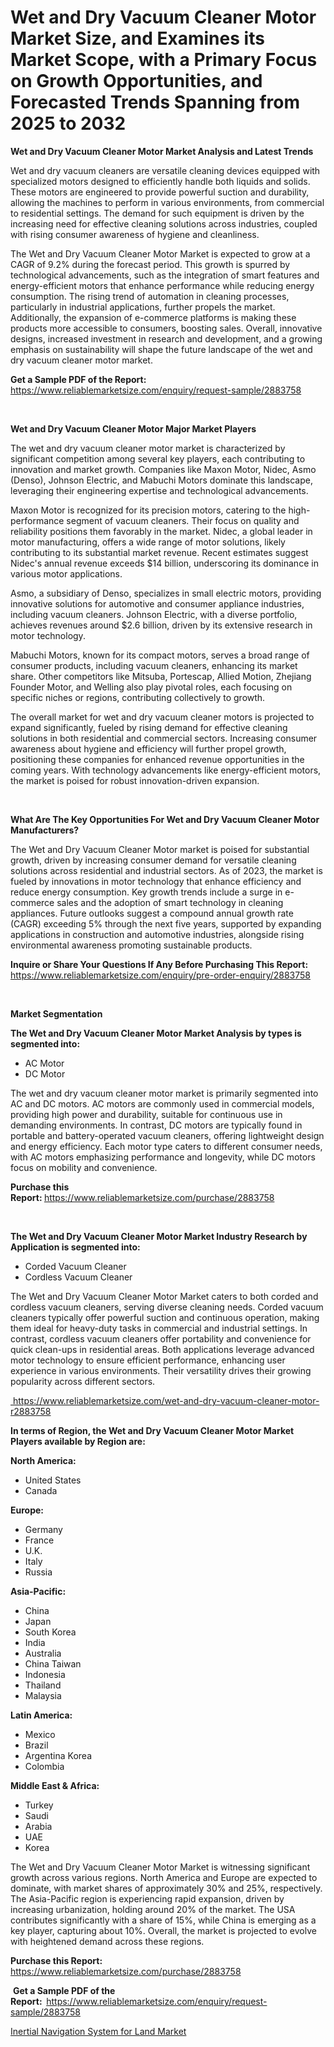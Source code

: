 <p><h1>Wet and Dry Vacuum Cleaner Motor Market Size, and Examines its Market Scope, with a Primary Focus on Growth Opportunities, and Forecasted Trends Spanning from 2025 to 2032</h1></p><p><strong>Wet and Dry Vacuum Cleaner Motor Market Analysis and Latest Trends</strong></p>
<p><p>Wet and dry vacuum cleaners are versatile cleaning devices equipped with specialized motors designed to efficiently handle both liquids and solids. These motors are engineered to provide powerful suction and durability, allowing the machines to perform in various environments, from commercial to residential settings. The demand for such equipment is driven by the increasing need for effective cleaning solutions across industries, coupled with rising consumer awareness of hygiene and cleanliness.</p><p>The Wet and Dry Vacuum Cleaner Motor Market is expected to grow at a CAGR of 9.2% during the forecast period. This growth is spurred by technological advancements, such as the integration of smart features and energy-efficient motors that enhance performance while reducing energy consumption. The rising trend of automation in cleaning processes, particularly in industrial applications, further propels the market. Additionally, the expansion of e-commerce platforms is making these products more accessible to consumers, boosting sales. Overall, innovative designs, increased investment in research and development, and a growing emphasis on sustainability will shape the future landscape of the wet and dry vacuum cleaner motor market.</p></p>
<p><strong>Get a Sample PDF of the Report:&nbsp;</strong> <a href="https://www.reliablemarketsize.com/enquiry/request-sample/2883758?utm_campaign=2442&utm_medium=2&utm_source=Github&utm_content=ia&utm_term=13032025&utm_id=wet-and-dry-vacuum-cleaner-motor">https://www.reliablemarketsize.com/enquiry/request-sample/2883758</a></p>
<p>&nbsp;</p>
<p><strong>Wet and Dry Vacuum Cleaner Motor Major Market Players</strong></p>
<p><p>The wet and dry vacuum cleaner motor market is characterized by significant competition among several key players, each contributing to innovation and market growth. Companies like Maxon Motor, Nidec, Asmo (Denso), Johnson Electric, and Mabuchi Motors dominate this landscape, leveraging their engineering expertise and technological advancements.</p><p>Maxon Motor is recognized for its precision motors, catering to the high-performance segment of vacuum cleaners. Their focus on quality and reliability positions them favorably in the market. Nidec, a global leader in motor manufacturing, offers a wide range of motor solutions, likely contributing to its substantial market revenue. Recent estimates suggest Nidec's annual revenue exceeds $14 billion, underscoring its dominance in various motor applications.</p><p>Asmo, a subsidiary of Denso, specializes in small electric motors, providing innovative solutions for automotive and consumer appliance industries, including vacuum cleaners. Johnson Electric, with a diverse portfolio, achieves revenues around $2.6 billion, driven by its extensive research in motor technology.</p><p>Mabuchi Motors, known for its compact motors, serves a broad range of consumer products, including vacuum cleaners, enhancing its market share. Other competitors like Mitsuba, Portescap, Allied Motion, Zhejiang Founder Motor, and Welling also play pivotal roles, each focusing on specific niches or regions, contributing collectively to growth.</p><p>The overall market for wet and dry vacuum cleaner motors is projected to expand significantly, fueled by rising demand for effective cleaning solutions in both residential and commercial sectors. Increasing consumer awareness about hygiene and efficiency will further propel growth, positioning these companies for enhanced revenue opportunities in the coming years. With technology advancements like energy-efficient motors, the market is poised for robust innovation-driven expansion.</p></p>
<p>&nbsp;</p>
<p><strong>What Are The Key Opportunities For Wet and Dry Vacuum Cleaner Motor Manufacturers?</strong></p>
<p><p>The Wet and Dry Vacuum Cleaner Motor market is poised for substantial growth, driven by increasing consumer demand for versatile cleaning solutions across residential and industrial sectors. As of 2023, the market is fueled by innovations in motor technology that enhance efficiency and reduce energy consumption. Key growth trends include a surge in e-commerce sales and the adoption of smart technology in cleaning appliances. Future outlooks suggest a compound annual growth rate (CAGR) exceeding 5% through the next five years, supported by expanding applications in construction and automotive industries, alongside rising environmental awareness promoting sustainable products.</p></p>
<p><strong>Inquire or Share Your Questions If Any Before Purchasing This Report:</strong> <a href="https://www.reliablemarketsize.com/enquiry/pre-order-enquiry/2883758?utm_campaign=2442&utm_medium=2&utm_source=Github&utm_content=ia&utm_term=13032025&utm_id=wet-and-dry-vacuum-cleaner-motor">https://www.reliablemarketsize.com/enquiry/pre-order-enquiry/2883758</a></p>
<p>&nbsp;</p>
<p><strong>Market Segmentation</strong></p>
<p><strong>The Wet and Dry Vacuum Cleaner Motor Market Analysis by types is segmented into:</strong></p>
<p><ul><li>AC Motor</li><li>DC Motor</li></ul></p>
<p><p>The wet and dry vacuum cleaner motor market is primarily segmented into AC and DC motors. AC motors are commonly used in commercial models, providing high power and durability, suitable for continuous use in demanding environments. In contrast, DC motors are typically found in portable and battery-operated vacuum cleaners, offering lightweight design and energy efficiency. Each motor type caters to different consumer needs, with AC motors emphasizing performance and longevity, while DC motors focus on mobility and convenience.</p></p>
<p><strong>Purchase this Report:&nbsp;</strong><a href="https://www.reliablemarketsize.com/purchase/2883758?utm_campaign=2442&utm_medium=2&utm_source=Github&utm_content=ia&utm_term=13032025&utm_id=wet-and-dry-vacuum-cleaner-motor">https://www.reliablemarketsize.com/purchase/2883758</a></p>
<p>&nbsp;</p>
<p><strong>The Wet and Dry Vacuum Cleaner Motor Market Industry Research by Application is segmented into:</strong></p>
<p><ul><li>Corded Vacuum Cleaner</li><li>Cordless Vacuum Cleaner</li></ul></p>
<p><p>The Wet and Dry Vacuum Cleaner Motor Market caters to both corded and cordless vacuum cleaners, serving diverse cleaning needs. Corded vacuum cleaners typically offer powerful suction and continuous operation, making them ideal for heavy-duty tasks in commercial and industrial settings. In contrast, cordless vacuum cleaners offer portability and convenience for quick clean-ups in residential areas. Both applications leverage advanced motor technology to ensure efficient performance, enhancing user experience in various environments. Their versatility drives their growing popularity across different sectors.</p></p>
<p><a href="https://www.reliablemarketsize.com/wet-and-dry-vacuum-cleaner-motor-r2883758?utm_campaign=2442&utm_medium=2&utm_source=Github&utm_content=ia&utm_term=13032025&utm_id=wet-and-dry-vacuum-cleaner-motor">&nbsp;https://www.reliablemarketsize.com/wet-and-dry-vacuum-cleaner-motor-r2883758</a></p>
<p><strong>In terms of Region, the Wet and Dry Vacuum Cleaner Motor Market Players available by Region are:</strong></p>
<p>
    <p> <strong> North America: </strong>
        <ul>
            <li>United States</li>
            <li>Canada</li>
        </ul>
        </p> 
    <p> <strong> Europe: </strong>
        <ul>
            <li>Germany</li>
            <li>France</li>
            <li>U.K.</li>
            <li>Italy</li>
            <li>Russia</li>
        </ul>
        </p> 
    <p> <strong> Asia-Pacific: </strong>
        <ul>
            <li>China</li>
            <li>Japan</li>
            <li>South Korea</li>
            <li>India</li>
            <li>Australia</li>
            <li>China Taiwan</li>
            <li>Indonesia</li>
            <li>Thailand</li>
            <li>Malaysia</li>
        </ul>
        </p> 
    <p> <strong> Latin America: </strong>
        <ul>
            <li>Mexico</li>
            <li>Brazil</li>
            <li>Argentina Korea</li>
            <li>Colombia</li>
        </ul>
        </p> 
    <p> <strong> Middle East & Africa: </strong>
        <ul>
            <li>Turkey</li>
            <li>Saudi</li>
            <li>Arabia</li>
            <li>UAE</li>
            <li>Korea</li>
        </ul>
    </p>
    </p>
<p><p>The Wet and Dry Vacuum Cleaner Motor Market is witnessing significant growth across various regions. North America and Europe are expected to dominate, with market shares of approximately 30% and 25%, respectively. The Asia-Pacific region is experiencing rapid expansion, driven by increasing urbanization, holding around 20% of the market. The USA contributes significantly with a share of 15%, while China is emerging as a key player, capturing about 10%. Overall, the market is projected to evolve with heightened demand across these regions.</p></p>
<p><strong>Purchase this Report: </strong><a href="https://www.reliablemarketsize.com/purchase/2883758?utm_campaign=2442&utm_medium=2&utm_source=Github&utm_content=ia&utm_term=13032025&utm_id=wet-and-dry-vacuum-cleaner-motor">https://www.reliablemarketsize.com/purchase/2883758</a></p>
<p>&nbsp;<strong>Get a Sample PDF of the Report:&nbsp;&nbsp;</strong><a href="https://www.reliablemarketsize.com/enquiry/request-sample/2883758?utm_campaign=2442&utm_medium=2&utm_source=Github&utm_content=ia&utm_term=13032025&utm_id=wet-and-dry-vacuum-cleaner-motor">https://www.reliablemarketsize.com/enquiry/request-sample/2883758</a></p>
<p><strong></strong></p>
<p><p><a href="https://github.com/FahadAhmed223/Market-Research-Report-List-1/blob/main/inertial-navigation-system-for-land-market.md?utm_campaign=2442&utm_medium=2&utm_source=Github&utm_content=ia&utm_term=13032025&utm_id=wet-and-dry-vacuum-cleaner-motor">Inertial Navigation System for Land Market</a></p></p>
